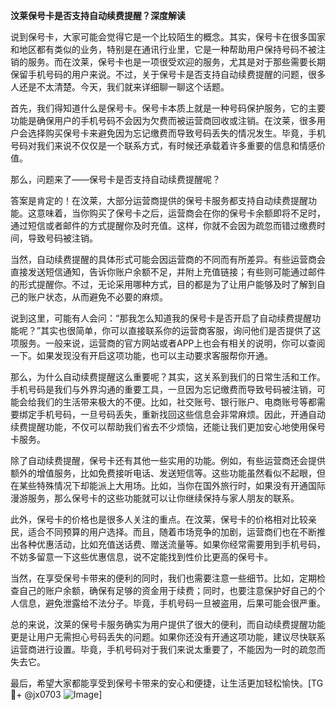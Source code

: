 **汶莱保号卡是否支持自动续费提醒？深度解读**

说到保号卡，大家可能会觉得它是一个比较陌生的概念。其实，保号卡在很多国家和地区都有类似的业务，特别是在通讯行业里，它是一种帮助用户保持号码不被注销的服务。而在汶莱，保号卡也是一项很受欢迎的服务，尤其是对于那些需要长期保留手机号码的用户来说。不过，关于保号卡是否支持自动续费提醒的问题，很多人还是不太清楚。今天，我们就来详细聊一聊这个话题。

首先，我们得知道什么是保号卡。保号卡本质上就是一种号码保护服务，它的主要功能是确保用户的手机号码不会因为欠费而被运营商回收或注销。在汶莱，很多用户会选择购买保号卡来避免因为忘记缴费而导致号码丢失的情况发生。毕竟，手机号码对我们来说不仅仅是一个联系方式，有时候还承载着许多重要的信息和情感价值。

那么，问题来了——保号卡是否支持自动续费提醒呢？

答案是肯定的！在汶莱，大部分运营商提供的保号卡服务都支持自动续费提醒功能。这意味着，当你购买了保号卡之后，运营商会在你的保号卡余额即将不足时，通过短信或者邮件的方式提醒你及时充值。这样，你就不会因为疏忽而错过缴费时间，导致号码被注销。

当然，自动续费提醒的具体形式可能会因运营商的不同而有所差异。有些运营商会直接发送短信通知，告诉你账户余额不足，并附上充值链接；有些则可能通过邮件的形式提醒你。不过，无论采用哪种方式，目的都是为了让用户能够及时了解到自己的账户状态，从而避免不必要的麻烦。

说到这里，可能有人会问：“那我怎么知道我的保号卡是否开启了自动续费提醒功能呢？”其实也很简单，你可以直接联系你的运营商客服，询问他们是否提供了这项服务。一般来说，运营商的官方网站或者APP上也会有相关的说明，你可以查阅一下。如果发现没有开启这项功能，也可以主动要求客服帮你开通。

那么，为什么自动续费提醒这么重要呢？其实，这关系到我们的日常生活和工作。手机号码是我们与外界沟通的重要工具，一旦因为忘记缴费而导致号码被注销，可能会给我们的生活带来极大的不便。比如，社交账号、银行账户、电商账号等都需要绑定手机号码，一旦号码丢失，重新找回这些信息会非常麻烦。因此，开通自动续费提醒功能，不仅可以帮助我们省去不少烦恼，还能让我们更加安心地使用保号卡服务。

除了自动续费提醒，保号卡还有其他一些实用的功能。例如，有些运营商还会提供额外的增值服务，比如免费接听电话、发送短信等。这些功能虽然看似不起眼，但在某些特殊情况下却能派上大用场。比如，当你在国外旅行时，如果没有开通国际漫游服务，那么保号卡的这些功能就可以让你继续保持与家人朋友的联系。

此外，保号卡的价格也是很多人关注的重点。在汶莱，保号卡的价格相对比较亲民，适合不同预算的用户选择。而且，随着市场竞争的加剧，运营商们也在不断推出各种优惠活动，比如充值送话费、赠送流量等。如果你经常需要用到手机号码，不妨多留意一下这些优惠信息，说不定能找到性价比更高的保号卡。

当然，在享受保号卡带来的便利的同时，我们也需要注意一些细节。比如，定期检查自己的账户余额，确保有足够的资金用于续费；同时，也要注意保护好自己的个人信息，避免泄露给不法分子。毕竟，手机号码一旦被盗用，后果可能会很严重。

总的来说，汶莱的保号卡服务确实为用户提供了很大的便利，而自动续费提醒功能更是让用户无需担心号码丢失的问题。如果你还没有开通这项功能，建议尽快联系运营商进行设置。毕竟，手机号码对于我们来说太重要了，不能因为一时的疏忽而失去它。

最后，希望大家都能享受到保号卡带来的安心和便捷，让生活更加轻松愉快。[TG💪+ @jx0703 ![Image](https://github.com/user-attachments/assets/dbca1d08-cadb-493c-b0ec-ad6f7a83f270)]